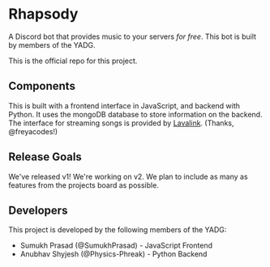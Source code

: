 # Rhapsody
A Discord bot that provides music to your servers *for free*.
This bot is built by members of the YADG.

This is the official repo for this project.

## Components
This is built with a frontend interface in JavaScript, and backend with Python. It uses the mongoDB database to store information on the backend. The interface for streaming songs is provided by [Lavalink](https://github.com/freyacodes/lavalink). (Thanks, @freyacodes!)

## Release Goals
We've released v1!
We're working on v2. We plan to include as many as features from the projects board as possible.

## Developers
This project is developed by the following members of the YADG:
- Sumukh Prasad (@SumukhPrasad) - JavaScript Frontend
- Anubhav Shyjesh (@Physics-Phreak) - Python Backend

